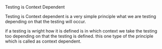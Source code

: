 Testing is Context Dependent

Testing is Context dependent is a very simple principle what we are testing depending on that the testing will occur.

if a testing is wright how it is defined is in which context we take the testing too depending on that the testing is defined. this one type of the principle which is called as context dependent.

